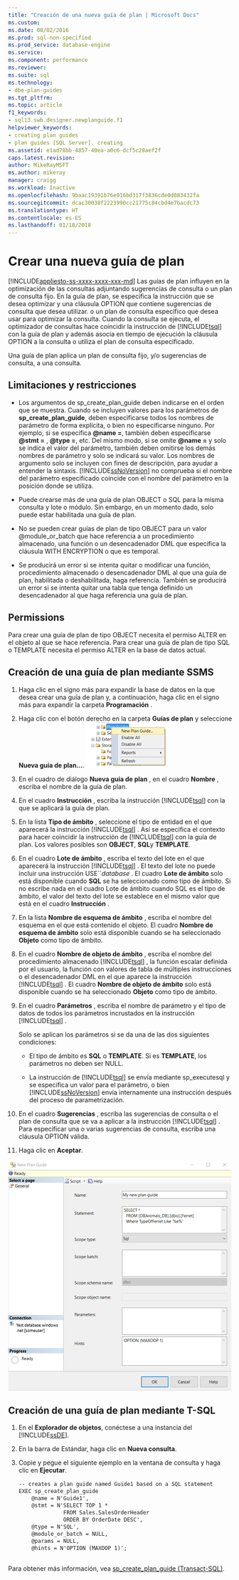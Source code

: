 ```yaml
---
title: "Creación de una nueva guía de plan | Microsoft Docs"
ms.custom: 
ms.date: 08/02/2016
ms.prod: sql-non-specified
ms.prod_service: database-engine
ms.service: 
ms.component: performance
ms.reviewer: 
ms.suite: sql
ms.technology:
- dbe-plan-guides
ms.tgt_pltfrm: 
ms.topic: article
f1_keywords:
- sql13.swb.designer.newplanguide.f1
helpviewer_keywords:
- creating plan guides
- plan guides [SQL Server]. creating
ms.assetid: e1ad78bb-4857-40ea-a0c6-dcf5c28aef2f
caps.latest.revision: 
author: MikeRayMSFT
ms.author: mikeray
manager: craigg
ms.workload: Inactive
ms.openlocfilehash: 9baac19391b76e916bd317f3836cde0d083432fa
ms.sourcegitcommit: dcac30038f2223990cc21775c84cbd4e7bacdc73
ms.translationtype: HT
ms.contentlocale: es-ES
ms.lasthandoff: 01/18/2018
---
```

# <a name="create-a-new-plan-guide"></a>Crear una nueva guía de plan
[!INCLUDE[appliesto-ss-xxxx-xxxx-xxx-md](../../includes/appliesto-ss-xxxx-xxxx-xxx-md.md)] Las guías de plan influyen en la optimización de las consultas adjuntando sugerencias de consulta o un plan de consulta fijo. En la guía de plan, se especifica la instrucción que se desea optimizar y una cláusula OPTION que contiene sugerencias de consulta que desea utilizar. o un plan de consulta específico que desea usar para optimizar la consulta. Cuando la consulta se ejecuta, el optimizador de consultas hace coincidir la instrucción de [!INCLUDE[tsql](../../includes/tsql-md.md)] con la guía de plan y además asocia en tiempo de ejecución la cláusula OPTION a la consulta o utiliza el plan de consulta especificado.  

Una guía de plan aplica un plan de consulta fijo, y/o sugerencias de consulta, a una consulta.
  
##  <a name="Restrictions"></a> Limitaciones y restricciones  
  
-   Los argumentos de sp_create_plan_guide deben indicarse en el orden que se muestra. Cuando se incluyen valores para los parámetros de **sp_create_plan_guide**, deben especificarse todos los nombres de parámetro de forma explícita, o bien no especificarse ninguno. Por ejemplo, si se especifica **@name =**, también deben especificarse **@stmt =** , **@type =**, etc. Del mismo modo, si se omite **@name =** y solo se indica el valor del parámetro, también deben omitirse los demás nombres de parámetro y solo se indicará su valor. Los nombres de argumento solo se incluyen con fines de descripción, para ayudar a entender la sintaxis. [!INCLUDE[ssNoVersion](../../includes/ssnoversion-md.md)] no comprueba si el nombre del parámetro especificado coincide con el nombre del parámetro en la posición donde se utiliza.  
  
-   Puede crearse más de una guía de plan OBJECT o SQL para la misma consulta y lote o módulo. Sin embargo, en un momento dado, solo puede estar habilitada una guía de plan.  
  
-   No se pueden crear guías de plan de tipo OBJECT para un valor @module_or_batch que hace referencia a un procedimiento almacenado, una función o un desencadenador DML que especifica la cláusula WITH ENCRYPTION o que es temporal.  
  
-   Se producirá un error si se intenta quitar o modificar una función, procedimiento almacenado o desencadenador DML al que una guía de plan, habilitada o deshabilitada, haga referencia. También se producirá un error si se intenta quitar una tabla que tenga definido un desencadenador al que haga referencia una guía de plan.  
 
  
##  <a name="Permissions"></a> Permissions  
 Para crear una guía de plan de tipo OBJECT necesita el permiso ALTER en el objeto al que se hace referencia. Para crear una guía de plan de tipo SQL o TEMPLATE necesita el permiso ALTER en la base de datos actual.  
  
##  <a name="SSMSProcedure"></a> Creación de una guía de plan mediante SSMS  

 
1.  Haga clic en el signo más para expandir la base de datos en la que desea crear una guía de plan y, a continuación, haga clic en el signo más para expandir la carpeta **Programación** .  
  
2.  Haga clic con el botón derecho en la carpeta **Guías de plan** y seleccione **Nueva guía de plan…**.
![select_plan_guide](../../relational-databases/performance/media/select-plan-guide.png)
  
3.  En el cuadro de diálogo **Nueva guía de plan** , en el cuadro **Nombre** , escriba el nombre de la guía de plan.  
  
4.  En el cuadro **Instrucción** , escriba la instrucción [!INCLUDE[tsql](../../includes/tsql-md.md)] con la que se aplicará la guía de plan.  
  
5.  En la lista **Tipo de ámbito** , seleccione el tipo de entidad en el que aparecerá la instrucción [!INCLUDE[tsql](../../includes/tsql-md.md)] . Así se especifica el contexto para hacer coincidir la instrucción de [!INCLUDE[tsql](../../includes/tsql-md.md)] con la guía de plan. Los valores posibles son **OBJECT**, **SQL**y **TEMPLATE**.  
  
6.  En el cuadro **Lote de ámbito** , escriba el texto del lote en el que aparecerá la instrucción [!INCLUDE[tsql](../../includes/tsql-md.md)] . El texto del lote no puede incluir una instrucción USE``*database* . El cuadro **Lote de ámbito** solo está disponible cuando **SQL** se ha seleccionado como tipo de ámbito. Si no escribe nada en el cuadro Lote de ámbito cuando SQL es el tipo de ámbito, el valor del texto del lote se establece en el mismo valor que está en el cuadro **Instrucción** .  
  
7.  En la lista **Nombre de esquema de ámbito** , escriba el nombre del esquema en el que está contenido el objeto. El cuadro **Nombre de esquema de ámbito** solo está disponible cuando se ha seleccionado **Objeto** como tipo de ámbito.  
  
8.  En el cuadro **Nombre de objeto de ámbito** , escriba el nombre del procedimiento almacenado [!INCLUDE[tsql](../../includes/tsql-md.md)] , la función escalar definida por el usuario, la función con valores de tabla de múltiples instrucciones o el desencadenador DML en el que aparece la instrucción [!INCLUDE[tsql](../../includes/tsql-md.md)] . El cuadro **Nombre de objeto de ámbito** solo está disponible cuando se ha seleccionado **Objeto** como tipo de ámbito.  
  
9. En el cuadro **Parámetros** , escriba el nombre de parámetro y el tipo de datos de todos los parámetros incrustados en la instrucción [!INCLUDE[tsql](../../includes/tsql-md.md)] .  
  
     Solo se aplican los parámetros si se da una de las dos siguientes condiciones:  
  
    -   El tipo de ámbito es **SQL** o **TEMPLATE**. Si es **TEMPLATE**, los parámetros no deben ser NULL.  
  
    -   La instrucción de [!INCLUDE[tsql](../../includes/tsql-md.md)] se envía mediante sp_executesql y se especifica un valor para el parámetro, o bien [!INCLUDE[ssNoVersion](../../includes/ssnoversion-md.md)] envía internamente una instrucción después del proceso de parametrización.  
  
10. En el cuadro **Sugerencias** , escriba las sugerencias de consulta o el plan de consulta que se va a aplicar a la instrucción [!INCLUDE[tsql](../../includes/tsql-md.md)] . Para especificar una o varias sugerencias de consulta, escriba una cláusula OPTION válida.  
  
11. Haga clic en **Aceptar**.  

![plan_guide](../../relational-databases/performance/media/plan-guide.png)  

  
##  <a name="TsqlProcedure"></a> Creación de una guía de plan mediante T-SQL  
  
1.  En el **Explorador de objetos**, conéctese a una instancia del [!INCLUDE[ssDE](../../includes/ssde-md.md)].  
  
2.  En la barra de Estándar, haga clic en **Nueva consulta**.  
  
3.  Copie y pegue el siguiente ejemplo en la ventana de consulta y haga clic en **Ejecutar**.  
  
    ```  
    -- creates a plan guide named Guide1 based on a SQL statement  
    EXEC sp_create_plan_guide   
        @name = N'Guide1',   
        @stmt = N'SELECT TOP 1 *   
                  FROM Sales.SalesOrderHeader   
                  ORDER BY OrderDate DESC',   
        @type = N'SQL',  
        @module_or_batch = NULL,   
        @params = NULL,   
        @hints = N'OPTION (MAXDOP 1)';  
  
    ```  
  
 Para obtener más información, vea [sp_create_plan_guide &#40;Transact-SQL&#41;](../../relational-databases/system-stored-procedures/sp-create-plan-guide-transact-sql.md).  
  
  
